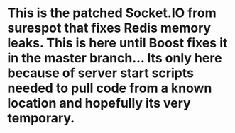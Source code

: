# This is the patched Socket.IO from surespot that fixes Redis memory leaks. This is here until Boost fixes it in the master branch... Its only here because of server start scripts needed to pull code from a known location and hopefully its very temporary.

